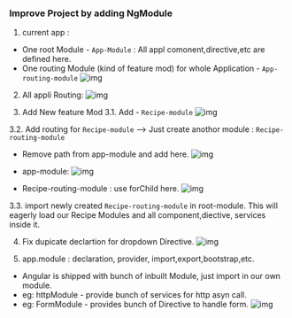 ### Improve Project by adding NgModule

1. current app :
- One root Module - `App-Module` : All appl comonent,directive,etc are defined here.
- One routing Module (kind of feature mod) for whole Application - `App-routing-module`
![img](https://github.com/lekhrajdinkar/NG6/blob/master/notes/assets/ngmod/001.jpg)

2. All appli Routing:
![img](https://github.com/lekhrajdinkar/NG6/blob/master/notes/assets/ngmod/002.jpg)

3. Add New feature Mod
3.1. Add  - `Recipe-module`
![img](https://github.com/lekhrajdinkar/NG6/blob/master/notes/assets/ngmod/003.jpg)

3.2. Add routing for `Recipe-module` --> Just create anothor module : `Recipe-routing-module`
- Remove path from app-module and add here.
![img](https://github.com/lekhrajdinkar/NG6/blob/master/notes/assets/ngmod/003_1.jpg) 

- app-module:
![img](https://github.com/lekhrajdinkar/NG6/blob/master/notes/assets/ngmod/003_2.jpg)

- Recipe-routing-module : use forChild here.
![img](https://github.com/lekhrajdinkar/NG6/blob/master/notes/assets/ngmod/003_3.jpg)

3.3. import  newly created `Recipe-routing-module` in root-module. This will eagerly load our Recipe Modules and all component,diective, services inside it.

4. Fix dupicate declartion for dropdown Directive.
![img](https://github.com/lekhrajdinkar/NG6/blob/master/notes/assets/ngmod/004.jpg)

5. app.module : declaration, provider, import,export,bootstrap,etc.
- Angular is shipped with bunch of inbuilt Module, just import in our own module.
- eg: httpModule - provide bunch of services for http asyn call.
- eg: FormModule - provides bunch of Directive to handle form.
![img](https://github.com/lekhrajdinkar/NG6/blob/master/notes/assets/ngmod/005.jpg)